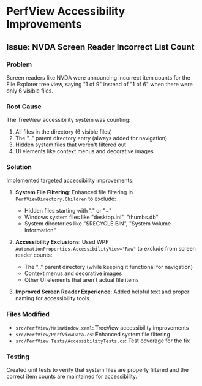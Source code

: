 # PerfView Accessibility Improvements

## Issue: NVDA Screen Reader Incorrect List Count

### Problem
Screen readers like NVDA were announcing incorrect item counts for the File Explorer tree view, saying "1 of 9" instead of "1 of 6" when there were only 6 visible files.

### Root Cause
The TreeView accessibility system was counting:
1. All files in the directory (6 visible files)
2. The ".." parent directory entry (always added for navigation)
3. Hidden system files that weren't filtered out
4. UI elements like context menus and decorative images

### Solution
Implemented targeted accessibility improvements:

1. **System File Filtering**: Enhanced file filtering in `PerfViewDirectory.Children` to exclude:
   - Hidden files starting with "." or "~"
   - Windows system files like "desktop.ini", "thumbs.db"
   - System directories like "$RECYCLE.BIN", "System Volume Information"

2. **Accessibility Exclusions**: Used WPF `AutomationProperties.AccessibilityView="Raw"` to exclude from screen reader counts:
   - The ".." parent directory (while keeping it functional for navigation)
   - Context menus and decorative images
   - Other UI elements that aren't actual file items

3. **Improved Screen Reader Experience**: Added helpful text and proper naming for accessibility tools.

### Files Modified
- `src/PerfView/MainWindow.xaml`: TreeView accessibility improvements
- `src/PerfView/PerfViewData.cs`: Enhanced system file filtering
- `src/PerfView.Tests/AccessibilityTests.cs`: Test coverage for the fix

### Testing
Created unit tests to verify that system files are properly filtered and the correct item counts are maintained for accessibility.